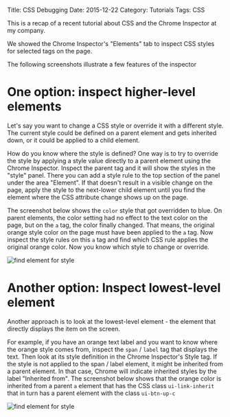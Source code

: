 Title: CSS Debugging
Date: 2015-12-22
Category: Tutorials
Tags: CSS

This is a recap of a recent tutorial about CSS and the Chrome Inspector at my company.

We showed the Chrome Inspector's "Elements" tab to inspect CSS styles for selected tags on the page.

The following screenshots illustrate a few features of the inspector

# One option: inspect higher-level elements

Let's say you want to change a CSS style or override it with a different style. The current style could be defined on a parent element and gets inherited down, or it could be applied to a  child element. 

How do you know where the style is defined? One way is to try to override the style by applying a style value directly to a parent element using the Chrome Inspector. Inspect the parent tag and it will show the styles in the "style" panel. There you can add a style rule to the top section of the panel under the area "Element". If that doesn't result in a visible change on the page, apply the style to the next-lower child element until you find the element where the CSS attribute change shows up on the page.

The screenshot below shows the `color` style that got overridden to blue. On parent elements, the color setting had no effect to the text color on the page, but on the `a` tag, the color finally changed. That means, the original orange style color on the page must have been applied to the `a` tag. Now inspect the style rules on this `a` tag and find which CSS rule applies the original orange color. Now you know which style to change or override.

![find element for style]({filename}/extras/find-element-for-style.png)

# Another option: Inspect lowest-level element

Another approach is to look at the lowest-level element - the element that directly displays the item on the screen.

For example, if you have an orange text label and you want to know where the orange style comes from, inspect the `span` / `label` tag that displays the text. Then look at its style definition in the Chrome Inspector's Style tag. If the style is not applied to the span / label element, it might be inherited from a parent element. In that case, Chrome will indicate inherited styles by the label "Inherited from". The screenshot below shows that the orange color is inherited from a parent `a` element that has the CSS class `ui-link-inherit` that in turn has a parent element with the class `ui-btn-up-c`

![find element for style]({filename}/extras/find-element-for-style2.png)


